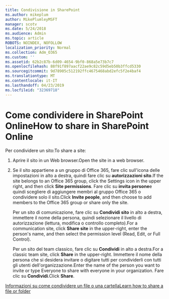 ```yaml
---
title: Condivisione in SharePoint
ms.author: mikeplum
author: MikePlumleyMSFT
manager: scotv
ms.date: 5/24/2018
ms.audience: Admin
ms.topic: article
ROBOTS: NOINDEX, NOFOLLOW
localization_priority: Normal
ms.collection: Adm_O365
ms.custom: ''
ms.assetid: 62b2c87b-6d09-4654-9bf0-868a5e73b7c7
ms.openlocfilehash: 88f91f897aacf22ae9c82c59d5eb50b3ffcd5330
ms.sourcegitcommit: 9d78905c512192ffc4675468abd2efc5f2e4baf4
ms.translationtype: MT
ms.contentlocale: it-IT
ms.lasthandoff: 04/23/2019
ms.locfileid: "32369718"
---
```

# <a name="how-to-share-in-sharepoint-online"></a><span data-ttu-id="1cf19-102">Come condividere in SharePoint Online</span><span class="sxs-lookup"><span data-stu-id="1cf19-102">How to share in SharePoint Online</span></span>

<span data-ttu-id="1cf19-103">Per condividere un sito:</span><span class="sxs-lookup"><span data-stu-id="1cf19-103">To share a site:</span></span>
  
1. <span data-ttu-id="1cf19-104">Aprire il sito in un Web browser.</span><span class="sxs-lookup"><span data-stu-id="1cf19-104">Open the site in a web browser.</span></span>
    
2. <span data-ttu-id="1cf19-105">Se il sito appartiene a un gruppo di Office 365, fare clic sull'icona delle impostazioni in alto a destra, quindi fare clic su **autorizzazioni sito**.</span><span class="sxs-lookup"><span data-stu-id="1cf19-105">If the site belongs to an Office 365 group, click the Settings icon in the upper right, and then click **Site permissions**.</span></span> <span data-ttu-id="1cf19-106">Fare clic su **invita persone**e quindi scegliere di aggiungere membri al gruppo Office 365 o condividere solo il sito.</span><span class="sxs-lookup"><span data-stu-id="1cf19-106">Click **Invite people**, and then choose to add members to the Office 365 group or share only the site.</span></span> 
    
    <span data-ttu-id="1cf19-107">Per un sito di comunicazione, fare clic su **Condividi sito** in alto a destra, immettere il nome della persona, quindi selezionare il livello di autorizzazione (lettura, modifica o controllo completo).</span><span class="sxs-lookup"><span data-stu-id="1cf19-107">For a communication site, click **Share site** in the upper-right, enter the person's name, and then select the permission level (Read, Edit, or Full Control).</span></span> 
    
    <span data-ttu-id="1cf19-108">Per un sito del team classico, fare clic su **Condividi** in alto a destra.</span><span class="sxs-lookup"><span data-stu-id="1cf19-108">For a classic team site, click **Share** in the upper-right.</span></span> <span data-ttu-id="1cf19-109">Immettere il nome della persona che si desidera invitare o digitare tutti per condividerli con tutti gli utenti dell'organizzazione.</span><span class="sxs-lookup"><span data-stu-id="1cf19-109">Enter the name of the person you want to invite or type Everyone to share with everyone in your organization.</span></span> <span data-ttu-id="1cf19-110">Fare clic su **Condividi**.</span><span class="sxs-lookup"><span data-stu-id="1cf19-110">Click **Share**.</span></span>
    
[<span data-ttu-id="1cf19-111">Informazioni su come condividere un file o una cartella</span><span class="sxs-lookup"><span data-stu-id="1cf19-111">Learn how to share a file or folder</span></span>](https://go.microsoft.com/fwlink/?linkid=511430)
  

